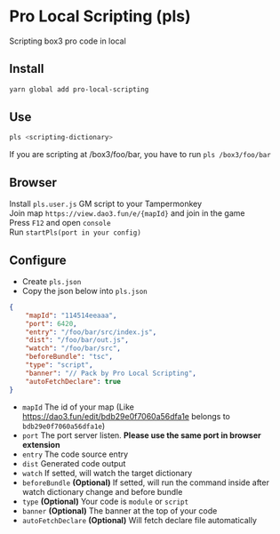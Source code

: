 # Pro Local Scripting (pls)

Scripting box3 pro code in local

## Install

```bash
yarn global add pro-local-scripting
```

## Use

```bash
pls <scripting-dictionary>
```

If you are scripting at /box3/foo/bar, you have to run `pls /box3/foo/bar`

## Browser

Install `pls.user.js` GM script to your Tampermonkey  
Join map `https://view.dao3.fun/e/{mapId}` and join in the game  
Press `F12` and open `console`  
Run `startPls(port in your config)`

## Configure

-   Create `pls.json`
-   Copy the json below into `pls.json`

```json
{
    "mapId": "114514eeaaa",
    "port": 6420,
    "entry": "/foo/bar/src/index.js",
    "dist": "/foo/bar/out.js",
    "watch": "/foo/bar/src",
    "beforeBundle": "tsc",
    "type": "script",
    "banner": "// Pack by Pro Local Scripting",
    "autoFetchDeclare": true
}
```

-   `mapId` The id of your map (Like <https://dao3.fun/edit/bdb29e0f7060a56dfa1e> belongs to `bdb29e0f7060a56dfa1e`)
-   `port` The port server listen. **Please use the same port in browser extension**
-   `entry` The code source entry
-   `dist` Generated code output
-   `watch` If setted, will watch the target dictionary
-   `beforeBundle` **(Optional)** If setted, will run the command inside after watch dictionary change and before bundle
-   `type` **(Optional)** Your code is `module` or `script`
-   `banner` **(Optional)** The banner at the top of your code
-   `autoFetchDeclare` **(Optional)** Will fetch declare file automatically
